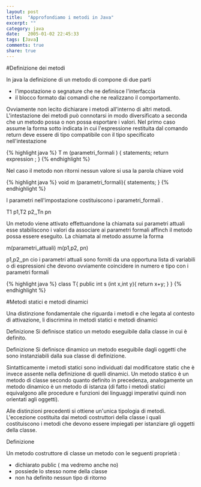 ```yaml
---
layout: post
title:  "Approfondiamo i metodi in Java"
excerpt: ""
category: java
date:   2005-01-02 22:45:33
tags: [Java]
comments: true
share: true
---
```


#Definizione dei metodi 

In java la definizione di un metodo di compone di due parti

* l'impostazione o segnature che ne definisce l'interfaccia
* il blocco formato dai comandi che ne realizzano il comportamento.

Ovviamente non  lecito dichiarare i metodi all'interno di altri metodi. 
L'intestazione dei metodi può connotarsi in modo diversificato a seconda che un metodo possa o non possa esportare i valori. 
Nel primo caso assume la forma sotto indicata in cui l'espressione restituita dal comando return deve essere di tipo compatibile
con il tipo specificato nell'intestazione

{% highlight java %}
T m (parametri_formali ) {
   statements;
   return expression ;
}
{% endhighlight %}

Nel caso il metodo non ritorni nessun valore si usa la parola chiave void

{% highlight java %}
void m (parametri_formali){
   statements;
}
{% endhighlight %}

I parametri nell'impostazione costituiscono i parametri_formali .


T1 p1,T2 p2,,Tn pn 

Un metodo viene attivato effettuandone la chiamata sui parametri attuali esse stabiliscono 
i valori da associare ai parametri formali affinch il metodo possa essere eseguito. La chiamata al metodo assume la forma

m(parametri_attuali) 
m(p1,p2, pn) 

p1,p2,,pn cio i parametri attuali sono forniti da una opportuna lista di variabili o di espressioni che 
devono ovviamente coincidere in numero e tipo con i parametri formali

{% highlight java %}
class T{
   public int s (int x,int y){
     return x+y;
   }
}
{% endhighlight %}

#Metodi statici e metodi dinamici

Una distinzione fondamentale che riguarda i metodi e che  legata al contesto di attivazione, li discrimina in 
metodi statici e metodi dinamici 

Definizione Si definisce statico un metodo eseguibile dalla classe in cui è definito. 

Definizione 
Si definisce dinamico un metodo eseguibile dagli oggetti che sono instanziabili dalla sua classe di definizione.

Sintatticamente i metodi statici sono individuati dal modificatore static che è invece assente nella definizione di quelli dinamici.
Un metodo statico è un metodo di classe secondo quanto definito in precedenza, analogamente un metodo dinamico è un metodo di 
istanza (di fatto i metodi statici equivalgono alle procedure e funzioni dei linguaggi imperativi quindi non orientati agli oggetti).

Alle distinzioni precedenti si ottiene un'unica tipologia di metodi. L'eccezione  costituita dai metodi costruttori della classe 
i quali costituiscono i metodi che devono essere impiegati per istanziare gli oggetti della classe.

Definizione

Un metodo costruttore di classe  un metodo con le seguenti proprietà :
* dichiarato public ( ma vedremo anche no)
* possiede lo stesso nome della classe
* non ha definito nessun tipo di ritorno
